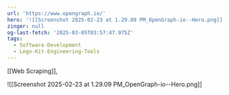 ```yaml
---
url: 'https://www.opengraph.io/'
hero: '![[Screenshot 2025-02-23 at 1.29.09 PM_OpenGraph-io--Hero.png]]'
zinger: null
og-last-fetch: '2025-03-05T03:57:47.975Z'
tags:
  - Software-Development
  - Lego-Kit-Engineering-Tools
---
```

[[Web Scraping]], 

![[Screenshot 2025-02-23 at 1.29.09 PM_OpenGraph-io--Hero.png]]
